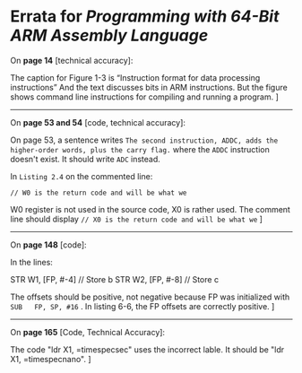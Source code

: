 # Errata for *Programming with 64-Bit ARM Assembly Language*


On **page 14** [technical accuracy]:
 
The caption for Figure 1-3 is “Instruction format for data processing instructions” And the text discusses bits in ARM instructions. But the figure shows command line instructions for compiling and running a program.
]

***

On **page 53 and 54** [code, technical accuracy]:

On page 53, a sentence writes `The second instruction, ADDC, adds the higher-order words, plus the carry flag.`  where the `ADDC` instruction doesn't exist. It should write `ADC` instead. 

In `Listing 2.4` on the commented line:

`// W0 is the return code and will be what we`

W0 register is not used in the source code, X0 is rather used. The comment line should display `// X0 is the return code and will be what we`
]

***

On **page 148** [code]:
 
In the lines:

STR   W1, [FP, #-4]    // Store b
STR   W2, [FP, #-8]    // Store c

The offsets should be positive, not negative because FP was initialized with `SUB   FP, SP, #16` . In listing 6-6, the FP offsets are correctly positive.
]

***

On **page 165** [Code, Technical Accuracy]:
 
The code "ldr X1, =timespecsec" uses the incorrect lable. It should be "ldr X1, =timespecnano".
]
